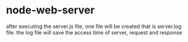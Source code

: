 # node-web-server
after executing the server.js file, one file will be created that is server.log file.
  the log file will save the access time of server, request and response
